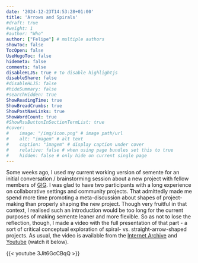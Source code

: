 ```yaml
---
date: '2024-12-23T14:53:28+01:00'
title: 'Arrows and Spirals'
#draft: true
#weight: 1
#author: "Who"
author: ["Felipe"] # multiple authors
showToc: false
TocOpen: false
UseHugoToc: false
hidemeta: false
comments: false
disableHLJS: true # to disable highlightjs
disableShare: false
#disableHLJS: false
#hideSummary: false
#searchHidden: true
ShowReadingTime: true
ShowBreadCrumbs: true
ShowPostNavLinks: true
ShowWordCount: true
#ShowRssButtonInSectionTermList: true
#cover:
#    image: "/img/icon.png" # image path/url
#    alt: "imagem" # alt text
#    caption: "imagem" # display caption under cover
#    relative: false # when using page bundles set this to true
#    hidden: false # only hide on current single page
---
```


Some weeks ago, I used my current working version of semente for an initial conversation / brainstorming session about a new project with fellow members of [GIG](https://globalinnovationgathering.org). I was glad to have two participants with a long experience on collaborative settings and community projects. That admittedly made me spend more time promoting a meta-discussion about shapes of project-making than properly shaping the new project. Though very fruitful in that context, I realised such an introduction would be too long for the current purposes of making semente leaner and more flexible. So as not to lose the reflection, though, I made a video with the full presentation of that part - a sort of critical conceptual exploration of spiral- vs. straight-arrow-shaped projects. As usual, the video is available from the [Internet Archive](https://archive.org/details/semente-arrows-and-spirals) and [Youtube](https://www.youtube.com/watch?v=3Jit6GcCBqQ) (watch it below).


{{< youtube 3Jit6GcCBqQ  >}}

